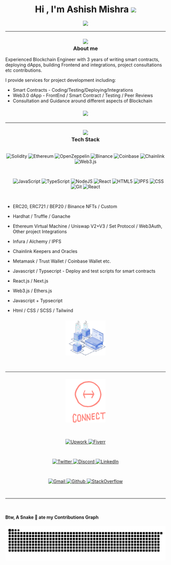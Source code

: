 <h1 align="center">Hi , I'm Ashish Mishra <img src="https://media.giphy.com/media/hvRJCLFzcasrR4ia7z/giphy.gif" width="35"></h1>
<p align="center">
  <a href="https://github.com/DenverCoder1/readme-typing-svg"><img src="https://readme-typing-svg.herokuapp.com?font=Time+New+Roman&color=%23C8BE25&size=25&center=true&vCenter=true&width=600&height=100&lines=Software+Engineer;Blockchain+Developer;Tech+Enthusiast;Football+Fan;Always+learning+new+things"></a>
</p>



---

### <p align="center"><img src = "https://i.pinimg.com/originals/3f/7e/4e/3f7e4eff7c96e9fe4b8b4b1ff3f7bdb5.gif" width = 10%> <br>About me </p>



<p>

Experienced Blockchain Engineer with 3 years of writing smart contracts, deploying dApps, building Frontend and integrations, project consultations etc contributions.

I provide services for project development including:


- Smart Contracts - Coding/Testing/Deploying/Integrations
- Web3.0 dApp - FrontEnd / Smart Contract / Testing / Peer Reviews
- Consultation and Guidance around different aspects of Blockchain 
</p>

<p align="center">


### <p align="center"><img src="https://github.com/7oSkaaa/7oSkaaa/blob/main/Images/Right_Side.gif?raw=true" width=40%>
</p>



---




### <p align="center">  <img src = "https://github.com/7oSkaaa/7oSkaaa/blob/main/Images/Programming_Languages.gif?raw=true" width=10%><br> Tech Stack</p>


<p align="center"> 
  &emsp; 

<br>
 
 <a target="_blank"> 
    <img alt="Solidity" src="https://img.shields.io/badge/Solidity-363636.svg?style=for-the-badge&logo=Solidity&logoColor=white">
  </a> 
<a target="_blank"> 
    <img alt="Ethereum" src="https://img.shields.io/badge/Ethereum-3C3C3D.svg?style=for-the-badge&logo=Ethereum&logoColor=white">
  </a> 
<a target="_blank"> 
    <img alt="OpenZeppelin" src="https://img.shields.io/badge/OpenZeppelin-4E5EE4.svg?style=for-the-badge&logo=OpenZeppelin&logoColor=white">
  </a> 
<a target="_blank"> 
    <img alt="Binance" src="https://img.shields.io/badge/Binance-F0B90B.svg?style=for-the-badge&logo=Binance&logoColor=black"> 
  </a> 
 
  <a target="_blank"> 
    <img alt="Coinbase" src="https://img.shields.io/badge/Coinbase-0052FF.svg?style=for-the-badge&logo=Coinbase&logoColor=white"> 
  </a> 
   <a target="_blank"> 
    <img alt="Chainlink" src="https://img.shields.io/badge/Chainlink-375BD2.svg?style=for-the-badge&logo=Chainlink&logoColor=white"> 
  </a> 
  <a target="_blank"> 
    <img alt="Web3.js" src="https://img.shields.io/badge/Web3.js-F16822.svg?style=for-the-badge&logo=web3dotjs&logoColor=white"> 
  </a> 
  </p>

  <br>
  <p align="center"> 
  &emsp; 
  <a target="_blank"> 
    <img alt="JavaScript" src="https://img.shields.io/badge/TypeScript-3178C6.svg?style=for-the-badge&logo=TypeScript&logoColor=white"> 
  </a> 
  <a target="_blank"> 
    <img alt="TypeScript" src="https://img.shields.io/badge/JavaScript-F7DF1E.svg?style=for-the-badge&logo=JavaScript&logoColor=black"> 
  </a> 
  <a target="_blank"> 
    <img alt="NodeJS" src="https://img.shields.io/badge/Node.js-339933.svg?style=for-the-badge&logo=nodedotjs&logoColor=white"> 
  </a> 
  <a target="_blank"> 
    <img alt="React" src="https://img.shields.io/badge/React-61DAFB.svg?style=for-the-badge&logo=React&logoColor=black"> 
  </a> 
  <a target="_blank"> 
    <img alt="HTML5" src="https://img.shields.io/badge/HTML5-E34F26.svg?style=for-the-badge&logo=HTML5&logoColor=white"> 
  </a> 
  <a target="_blank"> 
    <img alt="IPFS" src="https://img.shields.io/badge/IPFS-65C2CB.svg?style=for-the-badge&logo=IPFS&logoColor=white"> 
  
  <a target="_blank"> 
    <img alt="CSS" src="https://img.shields.io/badge/CSS3-1572B6.svg?style=for-the-badge&logo=CSS3&logoColor=white"> 
  </a> 
  <a target="_blank"> 
    <img alt="Git" src="https://img.shields.io/badge/Git-F05032.svg?style=for-the-badge&logo=Git&logoColor=white"> 
  </a> 
  <a target="_blank"> 
    <img alt="React" src="https://img.shields.io/badge/React-61DAFB.svg?style=for-the-badge&logo=React&logoColor=black"> 
  </a> 
  
  </p>


<br> 
<p>

- ERC20, ERC721 / BEP20 / Binance NFTs / Custom
- Hardhat / Truffle / Ganache
- Ethereum Virtual Machine / Uniswap V2+V3 / Set Protocol / Web3Auth, Other project Integrations
- Infura / Alchemy / IPFS
- Chainlink Keepers and Oracles
- Metamask / Trust Wallet / Coinbase Wallet etc.
- Javascript / Typsecript - Deploy and test scripts for smart contracts

- React.js / Next.js
- Web3.js / Ethers.js
- Javascript + Typsecript
- Html / CSS / SCSS / Tailwind
</p>

### <p align="center"><img src="https://github.com/par-ash/par-ash/blob/main/Images/tech.gif?raw=true" width="25%"></p>
  

<br> 

---

### <p align="center"><img src="https://github.com/par-ash/par-ash/blob/main/Images/connect.gif?raw=true" width="25%"></p>


<br>
<p align="center">
	<a href=""><img img src="https://img.shields.io/badge/Upwork-6FDA44.svg?style=for-the-badge&logo=Upwork&logoColor=white" alt="Upwork"/>
  </a>
  <a href=""><img img src="https://img.shields.io/badge/Fiverr-1DBF73.svg?style=for-the-badge&logo=Fiverr&logoColor=white" alt="Fiverr"/>
  </a>
 

</p>
<br>

  <p align="center">
	<a href=""><img img src="https://img.shields.io/badge/Twitter-1DA1F2.svg?style=for-the-badge&logo=Twitter&logoColor=white" alt="Twitter"/>
  </a>
  	<a href=""><img img src="https://img.shields.io/badge/Discord-5865F2.svg?style=for-the-badge&logo=Discord&logoColor=white" alt="Discord"/>
  </a>
  <a href=""><img img src="https://img.shields.io/badge/LinkedIn-0A66C2.svg?style=for-the-badge&logo=LinkedIn&logoColor=white" alt="LinkedIn"/>
  </a>
  </p>
<br>
  <p align="center">
  
  <a href="">
    <img img src="https://img.shields.io/badge/Gmail-EA4335.svg?style=for-the-badge&logo=Gmail&logoColor=white" alt="Gmail"/>
  </a>
  <a href=""><img img src="https://img.shields.io/badge/GitHub-181717.svg?style=for-the-badge&logo=GitHub&logoColor=white" alt="Github"/>
  </a>
  <a href=""><img img src="https://img.shields.io/badge/Stack%20Overflow-F58025.svg?style=for-the-badge&logo=Stack-Overflow&logoColor=white" alt="StackOverflow"/>
  </a>
 </p>
	


</br>

---
</br>
	
#### Btw, A Snake 🐍 ate my Contributions Graph
	
<p align = "center">
	<img src = "https://github.com/7oSkaaa/7oSkaaa/blob/output/github-contribution-grid-snake.svg?" alt = "Snake Game"/>
</p>
